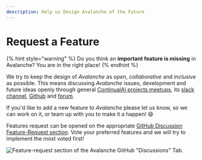 ```yaml
---
description: Help us Design Avalanche of the Future
---
```


# Request a Feature

{% hint style="warning" %}
Do you think an **important feature is missing** in Avalanche? You are in the right place!
{% endhint %}

We try to keep the design of _Avalanche_ as _open_, _collaborative_ and _inclusive_ as possible. This means discussing _Avalanche_ issues, development and future ideas openly through general [ContinualAI projects meetups](https://www.continualai.org/news/#meetup), its [slack channel](https://join.slack.com/t/continualai/shared\_invite/enQtNjQxNDYwMzkxNzk0LTBhYjg2MjM0YTM2OWRkNDYzOGE0ZTIzNDQ0ZGMzNDE3ZGUxNTZmNmM1YzJiYzgwMTkyZDQxYTlkMTI3NzZkNjU), [Github](https://github.com/vlomonaco) and [forum](https://continualai.discourse.group).

If you'd like to add a new feature to _Avalanche_ please let us know, so we can work on it, or team up with you to make it a happen! 😄

Features request can be opened on the appropriate [GitHub Discussion Feature-Request section](https://github.com/ContinualAI/avalanche/discussions/categories/feature-request). Vote your preferred features and we will try to implement the most voted first!

![Feature-request section of the Avalanche GitHub "Discussions" Tab.](../.gitbook/assets/requerst.png)
